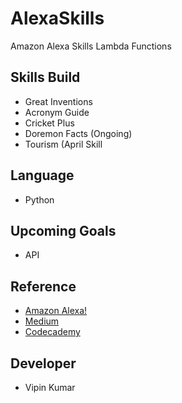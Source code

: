 
# AlexaSkills
Amazon Alexa Skills Lambda Functions

## Skills Build
- Great Inventions
- Acronym Guide
- Cricket Plus 
- Doremon Facts (Ongoing) 
- Tourism (April Skill

## Language
- Python

## Upcoming Goals
- API

## Reference
- [Amazon Alexa!](alexa.amazon.com)
- [Medium](www.medium.com)
- [Codecademy](www.codecademy.com)

## Developer
- Vipin Kumar 


